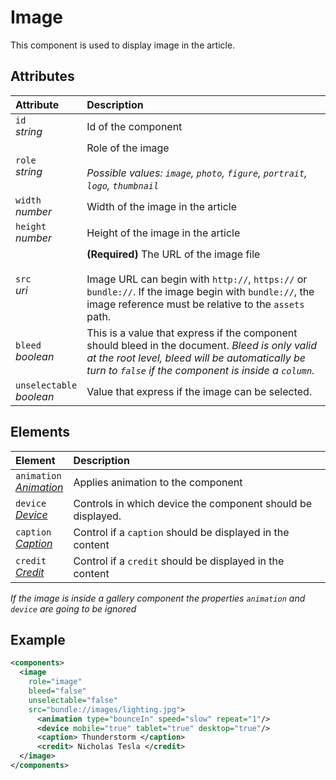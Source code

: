 # Image

This component is used to display image in the article.

## Attributes

| Attribute                      | Description                                                                                                                                                                                                        |
| :----------------------------- | :----------------------------------------------------------------------------------------------------------------------------------------------------------------------------------------------------------------- |
| `id` <br/> _string_            | Id of the component                                                                                                                                                                                                |
| `role` <br/> _string_          | Role of the image </br> </br>_Possible values: `image`, `photo`, `figure`, `portrait`, `logo`, `thumbnail`_                                                                                                        |
| `width` <br/> _number_         | Width of the image in the article                                                                                                                                                                                  |
| `height` <br/> _number_        | Height of the image in the article                                                                                                                                                                                 |
| `src` <br/> _uri_              | **(Required)** The URL of the image file </br></br> Image URL can begin with `http://`, `https://` or `bundle://`. If the image begin with `bundle://`, the image reference must be relative to the `assets` path. |
| `bleed` <br/> _boolean_        | This is a value that express if the component should bleed in the document. _Bleed is only valid at the root level, bleed will be automatically be turn to `false` if the component is inside a `column`._         |
| `unselectable` <br/> _boolean_ | Value that express if the image can be selected.                                                                                                                                                                   |


## Elements

| Element                                                           | Description                                                 |
| :---------------------------------------------------------------- | :---------------------------------------------------------- |
| `animation` <br/> _[Animation](../format/AnimationDescriptor.md)_ | Applies animation to the component                          |
| `device` <br/>_[Device](../format/DeviceDescriptor.md)_           | Controls in which device the component should be displayed. |
| `caption` <br/>_[Caption](../format/CaptionDescriptor.md)_        | Control if a `caption` should be displayed in the content   |
| `credit` <br/>_[Credit](../format/CreditDescriptor.md)_           | Control if a `credit` should be displayed in the content    |

_If the image is inside a gallery component the properties `animation` and `device` are going to be ignored_

## Example

```xml
<components>
  <image 
    role="image" 
    bleed="false" 
    unselectable="false" 
    src="bundle://images/lighting.jpg">
      <animation type="bounceIn" speed="slow" repeat="1"/>
      <device mobile="true" tablet="true" desktop="true"/>
      <caption> Thunderstorm </caption>
      <credit> Nicholas Tesla </credit>
  </image>
</components>
```